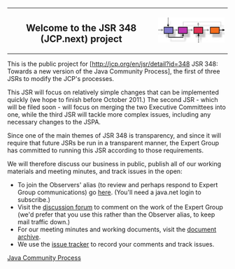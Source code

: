<table width="100%" border="0" cellspacing="0" cellpadding="0">
<tr>
<th><h2>Welcome to the JSR 348 (JCP.next) project</h2></th>
<th><img src="./images/JCP-process-tiny.jpg" alt="Java Community Process" /> </th>
</tr>
</table>

This is the public project for [http://jcp.org/en/jsr/detail?id=348 JSR 348: Towards a new version of the Java Community Process], 
the first of three JSRs to modify the JCP's processes. 

This JSR will focus on relatively simple changes that can be implemented quickly (we hope to finish before October 2011.) 
The second JSR - which will be filed soon - will focus on merging the two Executive Committees into one,
while the third JSR will tackle more complex issues, including any necessary changes to the JSPA.

Since one of the main themes of JSR 348 is transparency, and since it will require that future JSRs be run in a transparent manner, 
the Expert Group has committed to running this JSR according to those requirements.

We will therefore discuss our business in public, publish all of our working materials and meeting minutes, and track issues in the open:

* To join the Observers' alias (to review and perhaps respond to Expert Group communications) go <a href="http://java.net/projects/jsr348/lists">here</a>. (You'll need a java.net login to subscribe.)
* Visit the <a href="http://java.net/projects/jsr348/forums/General">discussion forum</a> to comment on the work of the Expert Group (we'd prefer that you use this rather than the Observer alias, to keep mail traffic down.)
* For our meeting minutes and working documents, visit the <a href="http://java.net/projects/jsr348/pages/DocumentIndex">document archive</a>.
* We use the <a href="http://java.net/jira/browse/JSR348">issue tracker</a> to record your comments and track issues.

[Java Community Process](./images/JSR-lifecycle.jpg)

